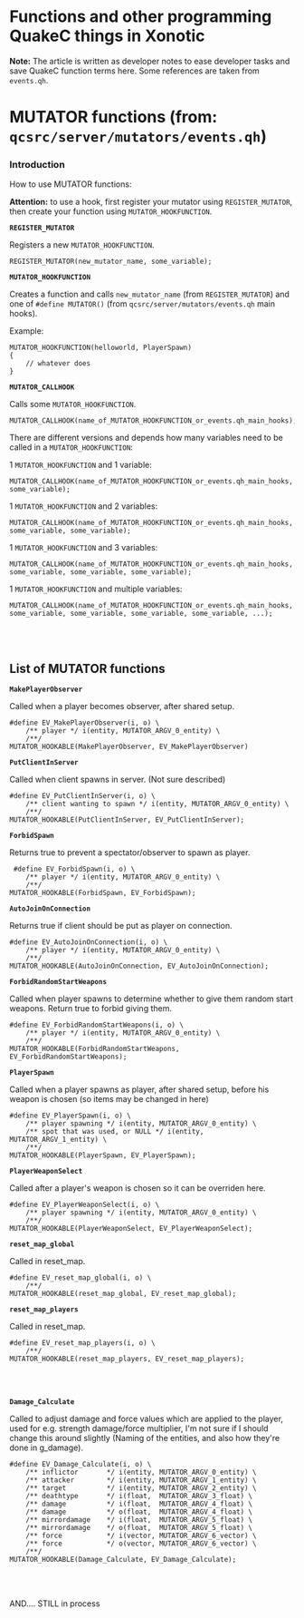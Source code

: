 # Functions and other programming QuakeC things in Xonotic

**Note:** The article is written as developer notes to ease developer tasks and save QuakeC function terms here. Some references are taken from `events.qh`.


# MUTATOR functions (from: `qcsrc/server/mutators/events.qh`)

### Introduction

How to use MUTATOR functions:

**Attention:** to use a hook, first register your mutator using `REGISTER_MUTATOR`, then create your function using `MUTATOR_HOOKFUNCTION`.


**`REGISTER_MUTATOR`**

Registers a new `MUTATOR_HOOKFUNCTION`.
```
REGISTER_MUTATOR(new_mutator_name, some_variable);
```


**`MUTATOR_HOOKFUNCTION`**

Creates a function and calls `new_mutator_name` (from `REGISTER_MUTATOR`) and one of `#define MUTATOR()` (from `qcsrc/server/mutators/events.qh` main hooks).

Example:

    MUTATOR_HOOKFUNCTION(helloworld, PlayerSpawn)
    {
    	// whatever does
    }


**`MUTATOR_CALLHOOK`**

Calls some `MUTATOR_HOOKFUNCTION`.
```
MUTATOR_CALLHOOK(name_of_MUTATOR_HOOKFUNCTION_or_events.qh_main_hooks);
```

There are different versions and depends how many variables need to be called in a `MUTATOR_HOOKFUNCTION`:

1 `MUTATOR_HOOKFUNCTION` and 1 variable:

```
MUTATOR_CALLHOOK(name_of_MUTATOR_HOOKFUNCTION_or_events.qh_main_hooks, some_variable);
```

1 `MUTATOR_HOOKFUNCTION` and 2 variables:

```
MUTATOR_CALLHOOK(name_of_MUTATOR_HOOKFUNCTION_or_events.qh_main_hooks, some_variable, some_variable);
```

1 `MUTATOR_HOOKFUNCTION` and 3 variables:

```
MUTATOR_CALLHOOK(name_of_MUTATOR_HOOKFUNCTION_or_events.qh_main_hooks, some_variable, some_variable, some_variable);
```

1 `MUTATOR_HOOKFUNCTION` and multiple variables:

```
MUTATOR_CALLHOOK(name_of_MUTATOR_HOOKFUNCTION_or_events.qh_main_hooks, some_variable, some_variable, some_variable, some_variable, ...);
```

<br />
<br />


## List of MUTATOR functions

**`MakePlayerObserver`**

Called when a player becomes observer, after shared setup.
```
#define EV_MakePlayerObserver(i, o) \
    /** player */ i(entity, MUTATOR_ARGV_0_entity) \
    /**/
MUTATOR_HOOKABLE(MakePlayerObserver, EV_MakePlayerObserver)
```

**`PutClientInServer`**

Called when client spawns in server. (Not sure described)
```
#define EV_PutClientInServer(i, o) \
	/** client wanting to spawn */ i(entity, MUTATOR_ARGV_0_entity) \
    /**/
MUTATOR_HOOKABLE(PutClientInServer, EV_PutClientInServer);
```

**`ForbidSpawn`**

Returns true to prevent a spectator/observer to spawn as player.
```
 #define EV_ForbidSpawn(i, o) \
    /** player */ i(entity, MUTATOR_ARGV_0_entity) \
    /**/
MUTATOR_HOOKABLE(ForbidSpawn, EV_ForbidSpawn);
```

**`AutoJoinOnConnection`**

Returns true if client should be put as player on connection.
```
#define EV_AutoJoinOnConnection(i, o) \
    /** player */ i(entity, MUTATOR_ARGV_0_entity) \
    /**/
MUTATOR_HOOKABLE(AutoJoinOnConnection, EV_AutoJoinOnConnection);
```

**`ForbidRandomStartWeapons`**

Called when player spawns to determine whether to give them random start weapons. Return true to forbid giving them.
```
#define EV_ForbidRandomStartWeapons(i, o) \
	/** player */ i(entity, MUTATOR_ARGV_0_entity) \
    /**/
MUTATOR_HOOKABLE(ForbidRandomStartWeapons, EV_ForbidRandomStartWeapons);
```

**`PlayerSpawn`**

Called when a player spawns as player, after shared setup, before his weapon is chosen (so items may be changed in here)


    #define EV_PlayerSpawn(i, o) \
    	/** player spawning */ i(entity, MUTATOR_ARGV_0_entity) \
        /** spot that was used, or NULL */ i(entity, MUTATOR_ARGV_1_entity) \
        /**/
    MUTATOR_HOOKABLE(PlayerSpawn, EV_PlayerSpawn);


**`PlayerWeaponSelect`**

Called after a player's weapon is chosen so it can be overriden here.
```
#define EV_PlayerWeaponSelect(i, o) \
	/** player spawning */ i(entity, MUTATOR_ARGV_0_entity) \
    /**/
MUTATOR_HOOKABLE(PlayerWeaponSelect, EV_PlayerWeaponSelect);
```

**`reset_map_global`**

Called in reset_map.
```
#define EV_reset_map_global(i, o) \
    /**/
MUTATOR_HOOKABLE(reset_map_global, EV_reset_map_global);
```

**`reset_map_players`**

Called in reset_map.
```
#define EV_reset_map_players(i, o) \
    /**/
MUTATOR_HOOKABLE(reset_map_players, EV_reset_map_players);
```

<br />
<br />


**`Damage_Calculate`**

Called to adjust damage and force values which are applied to the player, used for e.g. strength damage/force multiplier, I'm not sure if I should change this around slightly (Naming of the entities, and also how they're done in g_damage).


    #define EV_Damage_Calculate(i, o) \
        /** inflictor  		*/ i(entity, MUTATOR_ARGV_0_entity) \
        /** attacker    	*/ i(entity, MUTATOR_ARGV_1_entity) \
        /** target    		*/ i(entity, MUTATOR_ARGV_2_entity) \
        /** deathtype     	*/ i(float,  MUTATOR_ARGV_3_float) \
        /** damage          */ i(float,  MUTATOR_ARGV_4_float) \
        /** damage  		*/ o(float,  MUTATOR_ARGV_4_float) \
        /** mirrordamage    */ i(float,  MUTATOR_ARGV_5_float) \
        /** mirrordamage 	*/ o(float,  MUTATOR_ARGV_5_float) \
        /** force           */ i(vector, MUTATOR_ARGV_6_vector) \
        /** force 			*/ o(vector, MUTATOR_ARGV_6_vector) \
        /**/
    MUTATOR_HOOKABLE(Damage_Calculate, EV_Damage_Calculate);

<br />
<br />

AND.... STILL in process